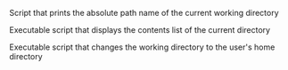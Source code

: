 Script that prints the absolute path name of the current working directory

Executable script that displays the contents list of the current directory

Executable script that changes the working directory to the user's home directory
